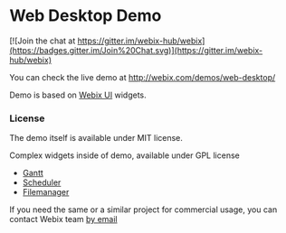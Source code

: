 # Web Desktop Demo

[![Join the chat at https://gitter.im/webix-hub/webix](https://badges.gitter.im/Join%20Chat.svg)](https://gitter.im/webix-hub/webix) 

You can check the live demo at http://webix.com/demos/web-desktop/

Demo is based on [Webix UI](http://webix.com) widgets.


### License

The demo itself is available under MIT license.

Complex widgets inside of demo, available under GPL license

- [Gantt](http://dhtmlx.com/docs/products/dhtmlxGantt/)
- [Scheduler](http://dhtmlx.com/docs/products/dhtmlxScheduler/)
- [Filemanager](http://webix.com/filemanager/)

If you need the same or a similar project for commercial usage, you can contact Webix team [by email](mailto:info@webix.com) 
